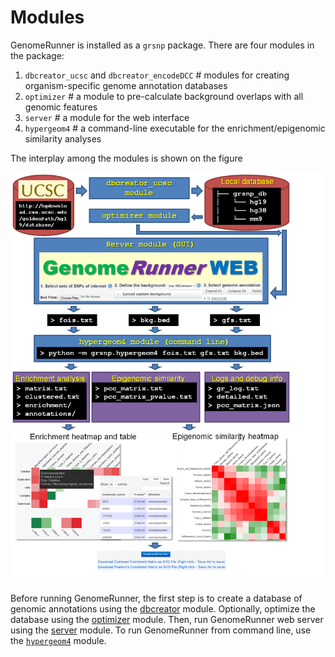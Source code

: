 

Modules
========================================================

GenomeRunner is installed as a `grsnp` package. There are four modules in the package:

1. `dbcreator_ucsc` and `dbcreator_encodeDCC` # modules for creating organism-specific genome annotation databases
2. `optimizer` # a module to pre-calculate background overlaps with all genomic features
3. `server` # a module for the web interface
4. `hypergeom4` # a command-line executable for the enrichment/epigenomic similarity analyses

The interplay among the modules is shown on the figure 

![GenomeRunner structure](../figures/GRstructure.png)

Before running GenomeRunner, the first step is to create a database of genomic annotations using the  [dbcreator](../dbcreator/dbcreator.md) module. Optionally, optimize the database using the [optimizer](../optimizer/optimizer.md) module. Then, run GenomeRunner web server using the [server](../server/server.md) module. To run GenomeRunner from command line, use the [`hypergeom4`](../hypergeom4/hypergeom4.md) module.
